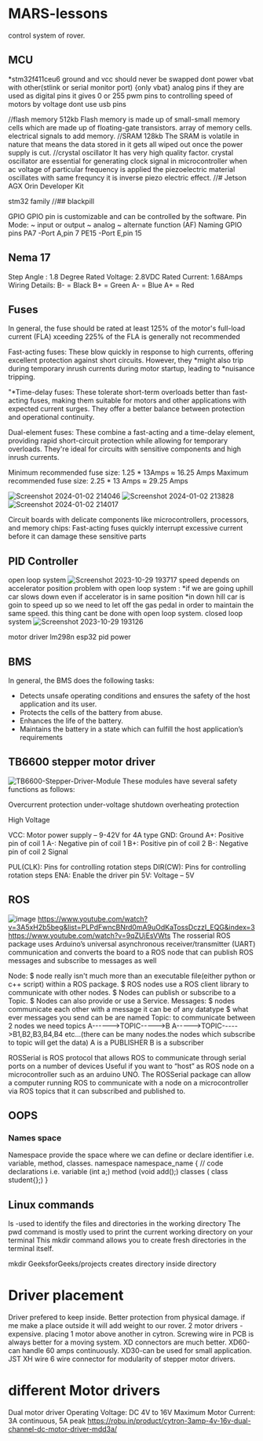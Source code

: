 # MARS-lessons
control system of rover.

## MCU  
*stm32f411ceu6
ground and vcc should never be swapped
dont power vbat with  other(stlink or serial monitor port) {only vbat}
analog pins if they are used as digital pins it gives 0 or 255 
pwm pins to controlling speed of motors by voltage 
dont use usb pins

//flash memory 512kb
Flash memory is made up of small-small memory cells which are made up of floating-gate transistors.
array of memory cells.
electrical signals to add memory.
//SRAM 128kb
The SRAM is volatile in nature that means the data stored in it gets all wiped out once the power supply is cut.
//crystal oscillator
It has very high quality factor.
crystal oscillator are essential for generating clock signal in microcontroller
when ac voltage of particular frequency is applied the piezoelectric material oscillates with same frequncy it is 
inverse piezo electric effect.
//# Jetson AGX Orin Developer Kit

 stm32 family
//## blackpill


GPIO
GPIO pin is customizable and can be controlled by the software.
Pin Mode:
~ input or output
~ analog
~ alternate function (AF)
Naming GPIO pins
PA7 -Port A,pin 7
PE15 -Port E,pin 15
## Nema 17 
Step Angle : 1.8 Degree
Rated Voltage: 2.8VDC
Rated Current: 1.68Amps
Wiring Details:
B-  = Black
B+ = Green
A-  = Blue
A+ = Red
## Fuses 
In general, the fuse should be rated at least 125% of the motor's full-load current (FLA)
xceeding 225% of the FLA is generally not recommended

Fast-acting fuses: These blow quickly in response to high currents, offering excellent protection against short circuits.
However, they *might also trip during temporary inrush currents during motor startup, leading to *nuisance tripping.

"*Time-delay fuses: These tolerate short-term overloads better than fast-acting fuses, making them suitable for motors and other applications with expected current surges. They offer a better balance between protection and operational continuity.

Dual-element fuses: These combine a fast-acting and a time-delay element, providing rapid short-circuit protection while allowing for temporary overloads. They're ideal for circuits with sensitive components and high inrush currents.


Minimum recommended fuse size: 1.25 * 13Amps ≈ 16.25 Amps
Maximum recommended fuse size: 2.25 * 13 Amps ≈ 29.25 Amps

![Screenshot 2024-01-02 214046](https://github.com/Ravikrishnan05/MARS-lessons/assets/134152503/fd6927b9-2cc8-48e6-99f6-900ec2af3c59)
![Screenshot 2024-01-02 213828](https://github.com/Ravikrishnan05/MARS-lessons/assets/134152503/fefc6b70-caef-4fa9-911f-3e1794f88413)
![Screenshot 2024-01-02 214017](https://github.com/Ravikrishnan05/MARS-lessons/assets/134152503/b2e7c4e2-fbb1-4da3-bc2f-b42b4df96d73)

Circuit boards with delicate components like microcontrollers, processors, and memory chips: Fast-acting fuses quickly interrupt excessive current before it can damage these sensitive parts

## PID Controller 
open loop system ![Screenshot 2023-10-29 193717](https://github.com/Ravikrishnan05/MARS-lessons/assets/134152503/a5a69193-50e9-428f-8c78-0fe3d67c6f60)
speed depends on accelerator position 
problem with open loop system :
*if we are going uphill car slows down even if accelerator is in same position 
*in down hill car is goin to speed up so we need to let off the gas pedal in order to maintain the same speed.
this thing cant be done with open loop system.
closed loop system ![Screenshot 2023-10-29 193126](https://github.com/Ravikrishnan05/MARS-lessons/assets/134152503/abef884d-c792-48fc-acf1-601280e9efaf)

motor driver lm298n
esp32
pid 
power

## BMS
In general, the BMS does the following tasks:

* Detects unsafe operating conditions and ensures the safety of the host application and its user.
* Protects the cells of the battery from abuse.
* Enhances the life of the battery.
* Maintains the battery in a state which can fulfill the host application’s requirements

## TB6600 stepper motor driver
![TB6600-Stepper-Driver-Module](https://github.com/Ravikrishnan05/MARS-lessons/assets/134152503/1bb58911-1d24-4287-b037-cc90a6b2d6fd)
These modules have several safety functions as follows:

Overcurrent protection
under-voltage shutdown
overheating protection

High Voltage  

VCC: Motor power supply – 9-42V for 4A type 
GND: Ground
A+: Positive pin of coil 1
A-: Negative pin of coil 1
B+: Positive pin of coil 2
B-: Negative pin of coil 2
Signal  

PUL(CLK): Pins for controlling rotation steps
DIR(CW): Pins for controlling rotation steps
ENA: Enable the driver pin
5V: Voltage – 5V
## ROS
![image](https://github.com/Ravikrishnan05/MARS-lessons/assets/134152503/980e282d-7173-45a5-9fe7-622e436134d4)
https://www.youtube.com/watch?v=3A5xH2b5beg&list=PLPdFwncBNrd0mA9uOdKaTossDczzI_EQG&index=3
https://www.youtube.com/watch?v=9qZUjEsVWts
The rosserial ROS package uses Arduino’s universal asynchronous receiver/transmitter (UART) communication and converts the board to a ROS node that can publish ROS messages and subscribe to messages as well

Node:
 $ node really isn't much more than an executable file(either python or c++ script) within a ROS package. 
 $ ROS nodes use a ROS client library to communicate with other nodes. 
 $ Nodes can publish or subscribe to a Topic. 
 $ Nodes can also provide or use a Service.
Messages:
$ nodes communicate each other with a message it can be of any datatype
$ what ever messages you send can be are named 
Topic:
to communicate between 2 nodes we need topics 
A------>TOPIC----->B
A----->TOPIC----->B1,B2,B3,B4,B4 etc...(there can be many nodes.the nodes which subscribe to topic will get the data)
A is a PUBLISHER
B is a subscriber


ROSSerial is ROS protocol that allows ROS to communicate through serial ports on a number of devices
Useful if you want to “host” as ROS node on a microcontroller such as an arduino UNO.
The ROSSerial package can allow a computer running ROS to communicate with a node on a microcontroller 
via ROS topics that it can subscribed and published to.


## OOPS
### Names space
Namespace provide the space where we can define or declare identifier i.e. variable,  method, classes.
namespace  namespace_name 
{
    // code declarations i.e. variable  (int a;)
    method (void add();)
    classes ( class student{};)
}
## Linux commands

ls -used to identify the files and directories in the working directory
The pwd command is mostly used to print the current working directory on your terminal
This mkdir command allows you to create fresh directories in the terminal itself.

mkdir GeeksforGeeks/projects creates directory inside directory 

# Driver placement

Driver prefered to keep inside.
Better protection from physical damage.
if me make a place outside it will add weight to our rover.
2 motor drivers -expensive.
placing 1 motor above another in cytron.
Screwing wire in PCB is always better for a moving system.
XD connectors are much better.
XD60-can handle 60 amps continuously.
XD30-can be used for small application.
JST XH wire 6 wire connector for modularity of stepper motor drivers.

# different Motor drivers
Dual motor driver
Operating Voltage: DC 4V to 16V
Maximum Motor Current: 3A continuous, 5A peak
https://robu.in/product/cytron-3amp-4v-16v-dual-channel-dc-motor-driver-mdd3a/
